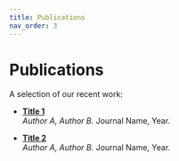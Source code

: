 ```yaml
---
title: Publications
nav_order: 3
---
```


# Publications

A selection of our recent work:

- **[Title 1](link)**  
  _Author A, Author B._ Journal Name, Year.

- **[Title 2](link)**  
  _Author A, Author B._ Journal Name, Year.
